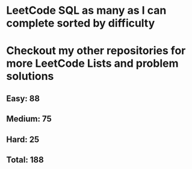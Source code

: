<h1>LeetCode SQL as many as I can complete sorted by difficulty</h1>
<h1> Checkout my other repositories for more LeetCode Lists and problem solutions</h1>

<h2>Easy: 88</h2>
<h2>Medium: 75</h2>
<h2>Hard: 25</h2>
<h2>Total: 188</h2>

